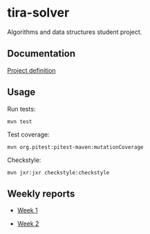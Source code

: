 # tira-solver

Algorithms and data structures student project.

## Documentation

[Project definition](https://github.com/gitblast/tira-solver/blob/master/documentation/definition.md)

## Usage

Run tests:

`mvn test`

Test coverage:

`mvn org.pitest:pitest-maven:mutationCoverage`

Checkstyle:

`mvn jxr:jxr checkstyle:checkstyle`

## Weekly reports

- [Week 1](https://github.com/gitblast/tira-solver/blob/master/documentation/weekly1.md)

- [Week 2](https://github.com/gitblast/tira-solver/blob/master/documentation/weekly2.md)
